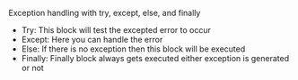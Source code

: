 Exception handling with try, except, else, and finally

* Try: This block will test the excepted error to occur
* Except:  Here you can handle the error
* Else: If there is no exception then this block will be executed
* Finally: Finally block always gets executed either exception is generated or not
